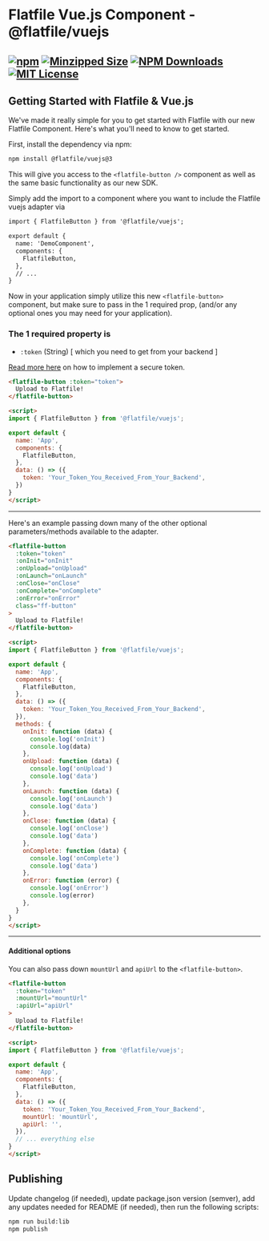 # Flatfile Vue.js Component - @flatfile/vuejs

[![npm](https://img.shields.io/npm/v/@flatfile/vuejs.svg?label=npm%20version&color=2EBF6A&style=for-the-badge)](https://www.npmjs.com/@flatfile/vuejs)
[![Minzipped Size](https://img.shields.io/bundlephobia/minzip/@flatfile/vuejs?color=794cff&style=for-the-badge)](https://bundlephobia.com/result?p=@flatfile/vuejs)
[![NPM Downloads](https://img.shields.io/npm/dw/@flatfile/vuejs.svg?color=8c66ff&style=for-the-badge)](https://www.npmjs.com/@flatfile/vuejs)
[![MIT License](https://img.shields.io/badge/license-MIT-blue.svg?style=for-the-badge&color=794cff)](/LICENSE)
--

## Getting Started with Flatfile & Vue.js

We've made it really simple for you to get started with Flatfile with our new Flatfile Component. Here's what you'll need to know to get started.

First, install the dependency via npm:

```bash
npm install @flatfile/vuejs@3
```

This will give you access to the `<flatfile-button />` component as well as the same basic functionality as our new SDK.

Simply add the import to a component where you want to include the Flatfile vuejs adapter via

```html
import { FlatfileButton } from '@flatfile/vuejs';

export default {
  name: 'DemoComponent',
  components: {
    FlatfileButton,
  },
  // ...
}
```

Now in your application simply utilize this new `<flatfile-button>` component, but make sure to pass in the 1 required prop, (and/or any optional ones you may need for your application).

### The 1 required property is

- `:token` (String) [ which you need to get from your backend ]

[Read more here](https://flatfile.com/docs/implementing-embeds/) on how to implement a secure token.

```html
<flatfile-button :token="token">
  Upload to Flatfile!
</flatfile-button>

<script>
import { FlatfileButton } from '@flatfile/vuejs';

export default {
  name: 'App',
  components: {
    FlatfileButton,
  },
  data: () => ({
    token: 'Your_Token_You_Received_From_Your_Backend',    
  })
}
</script>
```

---

Here's an example passing down many of the other optional parameters/methods available to the adapter.

```html
<flatfile-button 
  :token="token"
  :onInit="onInit"
  :onUpload="onUpload"
  :onLaunch="onLaunch"
  :onClose="onClose"
  :onComplete="onComplete"
  :onError="onError" 
  class="ff-button"
>
  Upload to Flatfile!
</flatfile-button>

<script>
import { FlatfileButton } from '@flatfile/vuejs';

export default {
  name: 'App',
  components: {
    FlatfileButton,
  },
  data: () => ({
    token: 'Your_Token_You_Received_From_Your_Backend',
  }),
  methods: {
    onInit: function (data) {
      console.log('onInit')
      console.log(data)
    },
    onUpload: function (data) {
      console.log('onUpload')
      console.log('data')
    },
    onLaunch: function (data) {
      console.log('onLaunch')
      console.log('data')
    },
    onClose: function (data) {
      console.log('onClose')
      console.log('data')
    },
    onComplete: function (data) {
      console.log('onComplete')
      console.log('data')
    },
    onError: function (error) {
      console.log('onError')
      console.log(error)
    },
  }
}
</script>
```

---

#### Additional options

You can also pass down `mountUrl` and `apiUrl` to the `<flatfile-button>`.

```html
<flatfile-button 
  :token="token"
  :mountUrl="mountUrl"
  :apiUrl="apiUrl"
>
  Upload to Flatfile!
</flatfile-button>

<script>
import { FlatfileButton } from '@flatfile/vuejs';

export default {
  name: 'App',
  components: {
    FlatfileButton,
  },
  data: () => ({
    token: 'Your_Token_You_Received_From_Your_Backend',
    mountUrl: 'mountUrl',
    apiUrl: '',
  }),
  // ... everything else
}
</script>
```

## Publishing

Update changelog (if needed), update package.json version (semver), add any updates needed for README (if needed), then run the following scripts:

```bash
npm run build:lib
npm publish
```